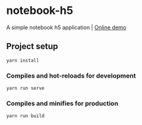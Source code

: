 # notebook-h5

A simple notebook h5 application | [Online demo](https://mzi.red/notebook-h5/)

## Project setup
```
yarn install
```

### Compiles and hot-reloads for development
```
yarn run serve
```

### Compiles and minifies for production
```
yarn run build
```
